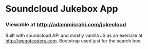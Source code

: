 # Soundcloud Jukebox App

### Viewable at http://adammisrahi.com/jukecloud

Built with soundcloud API and mostly vanilla JS as an exercise at http://wegotcoders.com.
Bootstrap used just for the search box.
